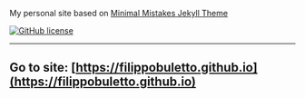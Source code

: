 My personal site based on [Minimal Mistakes Jekyll Theme](https://mmistakes.github.io/minimal-mistakes/)

[![GitHub license](https://img.shields.io/badge/license-MIT-lightgrey.svg)](https://raw.githubusercontent.com/filippobuletto/filippobuletto.github.io/master/LICENSE.txt)

---

## Go to site: [https://filippobuletto.github.io](https://filippobuletto.github.io)

